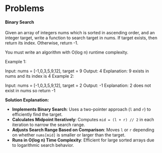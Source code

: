 <h1>Problems</h1>

<h4>Binary Search</h4>
Given an array of integers nums which is sorted in ascending order, and an integer target, write a function to search target in nums. If target exists, then return its index. Otherwise, return -1.

You must write an algorithm with O(log n) runtime complexity.

 

Example 1:

Input: nums = [-1,0,3,5,9,12], target = 9
Output: 4
Explanation: 9 exists in nums and its index is 4
Example 2:

Input: nums = [-1,0,3,5,9,12], target = 2
Output: -1
Explanation: 2 does not exist in nums so return -1

<b>Solution Explanation:</b>
- **Implements Binary Search**: Uses a two-pointer approach (`l` and `r`) to efficiently find the target.  
- **Calculates Midpoint Iteratively**: Computes `mid = (l + r) // 2` in each iteration to narrow the search range.  
- **Adjusts Search Range Based on Comparison**: Moves `l` or `r` depending on whether `nums[mid]` is smaller or larger than the target.  
- **Runs in O(log n) Time Complexity**: Efficient for large sorted arrays due to logarithmic search behavior.